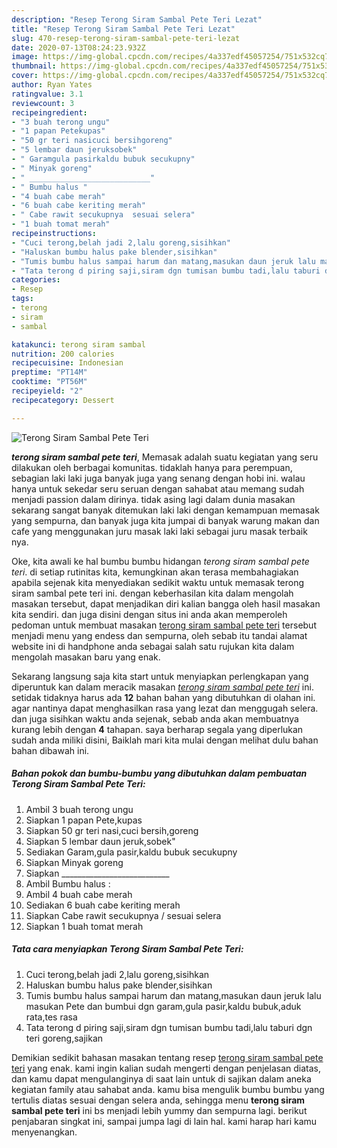 ```yaml
---
description: "Resep Terong Siram Sambal Pete Teri Lezat"
title: "Resep Terong Siram Sambal Pete Teri Lezat"
slug: 470-resep-terong-siram-sambal-pete-teri-lezat
date: 2020-07-13T08:24:23.932Z
image: https://img-global.cpcdn.com/recipes/4a337edf45057254/751x532cq70/terong-siram-sambal-pete-teri-foto-resep-utama.jpg
thumbnail: https://img-global.cpcdn.com/recipes/4a337edf45057254/751x532cq70/terong-siram-sambal-pete-teri-foto-resep-utama.jpg
cover: https://img-global.cpcdn.com/recipes/4a337edf45057254/751x532cq70/terong-siram-sambal-pete-teri-foto-resep-utama.jpg
author: Ryan Yates
ratingvalue: 3.1
reviewcount: 3
recipeingredient:
- "3 buah terong ungu"
- "1 papan Petekupas"
- "50 gr teri nasicuci bersihgoreng"
- "5 lembar daun jeruksobek"
- " Garamgula pasirkaldu bubuk secukupny"
- " Minyak goreng"
- " ___________________________"
- " Bumbu halus "
- "4 buah cabe merah"
- "6 buah cabe keriting merah"
- " Cabe rawit secukupnya  sesuai selera"
- "1 buah tomat merah"
recipeinstructions:
- "Cuci terong,belah jadi 2,lalu goreng,sisihkan"
- "Haluskan bumbu halus pake blender,sisihkan"
- "Tumis bumbu halus sampai harum dan matang,masukan daun jeruk lalu masukan Pete dan bumbui dgn garam,gula pasir,kaldu bubuk,aduk rata,tes rasa"
- "Tata terong d piring saji,siram dgn tumisan bumbu tadi,lalu taburi dgn teri goreng,sajikan"
categories:
- Resep
tags:
- terong
- siram
- sambal

katakunci: terong siram sambal 
nutrition: 200 calories
recipecuisine: Indonesian
preptime: "PT14M"
cooktime: "PT56M"
recipeyield: "2"
recipecategory: Dessert

---
```



![Terong Siram Sambal Pete Teri](https://img-global.cpcdn.com/recipes/4a337edf45057254/751x532cq70/terong-siram-sambal-pete-teri-foto-resep-utama.jpg)

<b><i>terong siram sambal pete teri</i></b>, Memasak adalah suatu kegiatan yang seru dilakukan oleh berbagai komunitas. tidaklah hanya para perempuan, sebagian laki laki juga banyak juga yang senang dengan hobi ini. walau hanya untuk sekedar seru seruan dengan sahabat atau memang sudah menjadi passion dalam dirinya. tidak asing lagi dalam dunia masakan sekarang sangat banyak ditemukan laki laki dengan kemampuan memasak yang sempurna, dan banyak juga kita jumpai di banyak warung makan dan cafe yang menggunakan juru masak laki laki sebagai juru masak terbaik nya.



Oke, kita awali ke hal bumbu bumbu hidangan <i>terong siram sambal pete teri</i>. di setiap rutinitas kita, kemungkinan akan terasa membahagiakan apabila sejenak kita menyediakan sedikit waktu untuk memasak terong siram sambal pete teri ini. dengan keberhasilan kita dalam mengolah masakan tersebut, dapat menjadikan diri kalian bangga oleh hasil masakan kita sendiri. dan juga disini dengan situs ini anda akan memperoleh pedoman untuk membuat masakan <u>terong siram sambal pete teri</u> tersebut menjadi menu yang endess dan sempurna, oleh sebab itu tandai alamat website ini di handphone anda sebagai salah satu rujukan kita dalam mengolah masakan baru yang enak.


Sekarang langsung saja kita start untuk menyiapkan perlengkapan yang diperuntuk kan dalam meracik masakan <u><i>terong siram sambal pete teri</i></u> ini. setidak tidaknya harus ada <b>12</b> bahan bahan yang dibutuhkan di olahan ini. agar nantinya dapat menghasilkan rasa yang lezat dan menggugah selera. dan juga sisihkan waktu anda sejenak, sebab anda akan membuatnya kurang lebih dengan <b>4</b> tahapan. saya berharap segala yang diperlukan sudah anda miliki disini, Baiklah mari kita mulai dengan melihat dulu bahan bahan dibawah ini.

<!--inarticleads1-->

##### Bahan pokok dan bumbu-bumbu yang dibutuhkan dalam pembuatan Terong Siram Sambal Pete Teri:

1. Ambil 3 buah terong ungu
1. Siapkan 1 papan Pete,kupas
1. Siapkan 50 gr teri nasi,cuci bersih,goreng
1. Siapkan 5 lembar daun jeruk,sobek&#34;
1. Sediakan  Garam,gula pasir,kaldu bubuk secukupny
1. Siapkan  Minyak goreng
1. Siapkan  ___________________________
1. Ambil  Bumbu halus :
1. Ambil 4 buah cabe merah
1. Sediakan 6 buah cabe keriting merah
1. Siapkan  Cabe rawit secukupnya / sesuai selera
1. Siapkan 1 buah tomat merah




<!--inarticleads2-->

##### Tata cara menyiapkan Terong Siram Sambal Pete Teri:

1. Cuci terong,belah jadi 2,lalu goreng,sisihkan
1. Haluskan bumbu halus pake blender,sisihkan
1. Tumis bumbu halus sampai harum dan matang,masukan daun jeruk lalu masukan Pete dan bumbui dgn garam,gula pasir,kaldu bubuk,aduk rata,tes rasa
1. Tata terong d piring saji,siram dgn tumisan bumbu tadi,lalu taburi dgn teri goreng,sajikan




Demikian sedikit bahasan masakan tentang resep <u>terong siram sambal pete teri</u> yang enak. kami ingin kalian sudah mengerti dengan penjelasan diatas, dan kamu dapat mengulanginya di saat lain untuk di sajikan dalam aneka kegiatan family atau sahabat anda. kamu bisa mengulik bumbu bumbu yang tertulis diatas sesuai dengan selera anda, sehingga menu <b>terong siram sambal pete teri</b> ini bs menjadi lebih yummy dan sempurna lagi. berikut penjabaran singkat ini, sampai jumpa lagi di lain hal. kami harap hari kamu menyenangkan.
